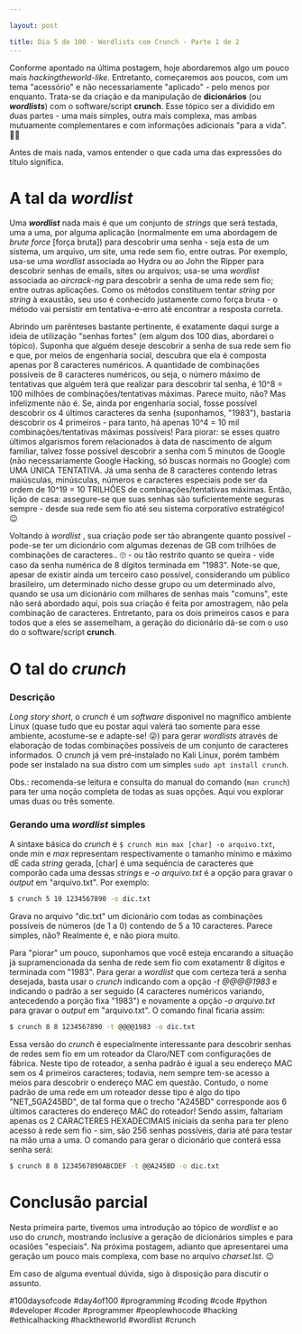 ```yaml
---

layout: post

title: Dia 5 de 100 - Wordlists com Crunch - Parte 1 de 2
---
```


Conforme apontado na última postagem, hoje abordaremos algo um pouco mais _hackingtheworld-like_. Entretanto, começaremos aos poucos, com um tema "acessório" e não necessariamente "aplicado" - pelo menos por enquanto. Trata-se da criação e da manipulação de **dicionários** (ou _**wordlists**_) com o software/script **crunch**. Esse tópico ser a dividido em duas partes - uma mais simples, outra mais complexa, mas ambas mutuamente complementares e com informações adicionais "para a vida". 🏴‍☠️ 

Antes de mais nada, vamos entender o que cada uma das expressões do título significa. 

# A tal da _wordlist_

Uma _**wordlist**_ nada mais é que um conjunto de _strings_ que será testada, uma a uma, por alguma aplicação (normalmente em uma abordagem de _brute force_  [força bruta]) para descobrir uma senha - seja esta de um sistema, um arquivo, um site, uma rede sem fio, entre outras. Por exemplo, usa-se uma _wordlist_ associada ao Hydra ou ao John the Ripper para descobrir senhas de emails, sites ou arquivos; usa-se uma _wordlist_ associada ao _aircrack-ng_ para descobrir a senha de uma rede sem fio; entre outras aplicações. Como os métodos constituem tentar _string_ por _string_ à exaustão, seu uso é conhecido justamente como força bruta - o método vai persistir em tentativa-e-erro até encontrar a resposta correta.

Abrindo um parênteses bastante pertinente, é exatamente daqui surge a ideia de utilização "senhas fortes" (em algum dos 100 dias, abordarei o tópico). Suponha que alguém deseje descobrir a senha de sua rede sem fio e que, por meios de engenharia social, descubra que ela é composta apenas por 8 caracteres numéricos. A quantidade de combinações possíveis de 8 caracteres numéricos, ou seja, o número máximo de tentativas que alguém terá que realizar para descobrir tal senha, é 10^8 = 100 milhões de combinações/tentativas máximas. Parece muito, não? Mas infelizmente não é. Se, ainda por engenharia social, fosse possível descobrir os 4 últimos caracteres da senha (suponhamos, "1983"), bastaria descobrir os 4 primeiros - para tanto, há apenas 10^4 = 10 mil combinações/tentativas máximas possíveis! Para piorar: se esses quatro últimos algarismos forem relacionados à data de nascimento de algum familiar, talvez fosse possível descobrir a senha com 5 minutos de Google (não necessariamente Google Hacking, só buscas normais no Google) com UMA ÚNICA TENTATIVA. Já uma senha de 8 caracteres contendo letras maiúsculas, minúsculas, números e caracteres especiais pode ser da ordem de 10^19 = 10 TRILHÕES de combinações/tentativas máximas. Então, lição de casa: assegure-se que suas senhas são suficientemente seguras sempre - desde sua rede sem fio até seu sistema corporativo estratégico! 😉

Voltando à _wordlist_ , sua criação pode ser tão abrangente quanto possível - pode-se ter um dicionário com algumas dezenas de GB com trilhões de combinações de caracteres.. 🙄 - ou tão restrito quanto se queira - vide caso da senha numérica de 8 dígitos terminada em "1983". Note-se que, apesar de existir ainda um terceiro caso possível, considerando um público brasileiro, um determinado nicho desse grupo ou um determinado alvo, quando se usa um dicionário com milhares de senhas mais "comuns", este não será abordado aqui, pois sua criação é feita por amostragem, não pela combinação de caracteres. Entretanto, para os dois primeiros casos e para todos que a eles se assemelham, a geração do dicionário dá-se com o uso do o software/script **crunch**.

# O tal do _crunch_

### Descrição

_Long story short_, o _*crunch*_  é um _software_ disponivel no magnífico ambiente Linux (quase tudo que eu postar aqui valerá tao somente para esse ambiente, acostume-se e adapte-se! 😜) para gerar _wordlists_ através de elaboração de todas combinações possíveis de um conjunto de caracteres informados. O _crunch_ já vem pré-instalado no Kali Linux, porém também pode ser instalado na sua distro com um simples `sudo apt install crunch`. 

Obs.: recomenda-se leitura e consulta do manual do comando (`man crunch`) para ter uma noção completa de todas as suas opções. Aqui vou explorar umas duas ou três somente. 

### Gerando uma  _wordlist_ simples

A sintaxe básica do _crunch_ é `$ crunch min max [char] -o arquivo.txt`, onde _min_ e _max_ representam respectivamente o tamanho mínimo e máximo dE cada _string_ gerada, [char] é uma sequência de caracteres que comporão cada uma dessas _strings_ e _-o arquivo.txt_ é a opção para gravar o _output_ em "arquivo.txt". Por exemplo:

```bash
$ crunch 5 10 1234567890 -o dic.txt
```

Grava no arquivo "dic.txt" um dicionário com todas as combinações possíveis de números (de 1 a 0) contendo de 5 a 10 caracteres. Parece simples, não? Realmente é, e não piora muito.

Para "piorar" um pouco, suponhamos que você esteja encarando a situação já supramencionada da senha de rede sem fio com exatamentr 8 dígitos e terminada com "1983". Para gerar a _wordlist_ que com certeza terá a senha desejada, basta usar o _crunch_ indicando com a opção _-t @@@@1983_ e indicando o padrão a ser seguido (4 caracteres numéricos variando, antecedendo a porção fixa "1983") e novamente a opção _-o arquivo.txt_ para gravar o _output_ em "arquivo.txt". O comando final ficaria assim:

```bash
$ crunch 8 8 1234567890 -t @@@@1983 -o dic.txt
```

Essa versão do _crunch_ é especialmente interessante para descobrir senhas de redes sem fio em um roteador da Claro/NET com configurações de fábrica. Neste tipo de roteador, a senha padrão é igual a seu endereço MAC sem os 4 primeiros caracteres; todavia, nem sempre tem-se acesso a meios para descobrir o endereço MAC em questão. Contudo, o nome padrão de uma rede em um roteador desse tipo é algo do tipo "NET_5GA245BD", de tal forma que o trecho "A245BD" corresponde aos 6 últimos caracteres do endereço MAC do roteador! Sendo assim, faltariam apenas os 2 CARACTERES HEXADECIMAIS iniciais da senha para ter pleno acesso à rede sem fio - sim, são 256 senhas possíveis, daria até para testar na mão uma a uma. O comando para gerar o dicionário que conterá essa senha será:

```bash
$ crunch 8 8 1234567890ABCDEF -t @@A245BD -o dic.txt
```

# Conclusão parcial

Nesta primeira parte, tivemos uma introdução ao tópico de _wordlist_ e ao uso do _crunch_, mostrando inclusive a geração de dicionários simples e para ocasiões "especiais". Na próxima postagem, adianto que apresentarei uma geração um pouco mais complexa, com base no arquivo _charset.lst_. 😉

Em caso de alguma eventual dúvida, sigo à disposição para discutir o assunto.

#100daysofcode #day4of100 #programming #coding #code #python #developer #coder #programmer #peoplewhocode #hacking #ethicalhacking #hacktheworld #wordlist #crunch

